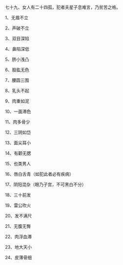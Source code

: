 七十九、女人有二十四孤，犯者夫星子息难言，乃贫苦之格。

1、无眉不立

2、声破不立

3、双目深陷

4、鼻陷深低

5、脐小浅凸

6、股肱无色

7、腰圆三围

8、乳头不起

9、肉重如泥

10、一面滞色

11、肉多骨少

12、三阴如岱

13、面尖耳小

14、有颧无腮

15、也类男人

16、唇白舌青（如犯此者必有疾病）

17、阴阳混杂（眼乃子宫，不可黑白不分）

18、三十前发

19、雷公吹火

20、发不满尺

21、无腹无臀

22、肉浮血滞

23、地大天小

24、皮薄骨细

